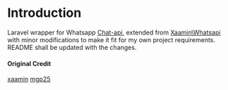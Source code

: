 # Introduction
Laravel wrapper for Whatsapp [Chat-api](https://github.com/mgp25/Chat-API), extended from [Xaamin\Whatsapi](https://github.com/xaamin/whatsapi) with minor modifications to make it fit for my own project requirements. README shall be updated with the changes.

#### Original Credit 
 [xaamin](https://github.com/xaamin)
 [mgp25](https://github.com/mgp25) 